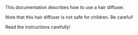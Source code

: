 This documentation describes how to use a hair diffuser.

Note that this hair diffuser is not safe for children. Be careful! 

Read the instructions carefully!
